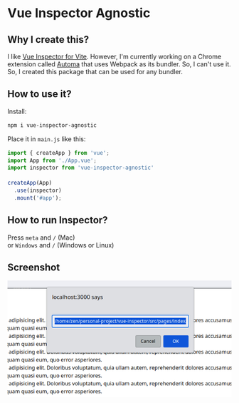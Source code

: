 # Vue Inspector Agnostic

## Why I create this?

I like [Vue Inspector for Vite](https://github.com/webfansplz/vite-plugin-vue-inspector). However, I'm currently working on a Chrome extension called [Automa](https://github.com/AutomaApp/automa) that uses Webpack as its bundler. So, I can't use it. So, I created this package that can be used for any bundler.

## How to use it?

Install:

```bash
npm i vue-inspector-agnostic
```

Place it in `main.js` like this:

```javascript
import { createApp } from 'vue';
import App from './App.vue';
import inspector from 'vue-inspector-agnostic'

createApp(App)
  .use(inspector)
  .mount('#app');
```

## How to run Inspector?

Press `meta` and `/` (Mac)	
or `Windows` and `/` (Windows or Linux)

## Screenshot

<p align='center'>
	<img src='https://github.com/mzaini30/vue-inspector/blob/HEAD/ss.png?raw=true'/>
</p>